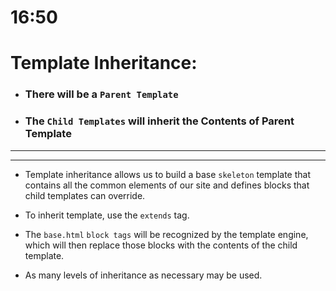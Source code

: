 # 16:50


# Template Inheritance:

- ### There will be a `Parent Template`
- ### The `Child Templates` will inherit the **Contents** of Parent Template

----------------------------------------
----------------------------------------


- Template inheritance allows us to build a base `skeleton` template that contains all the common elements of our site and defines blocks that child templates can override.

- To inherit template, use the `extends` tag.

- The `base.html` `block tags` will be recognized by the template engine, which will then replace those blocks with the contents of the child template.

- As many levels of inheritance as necessary may be used.
